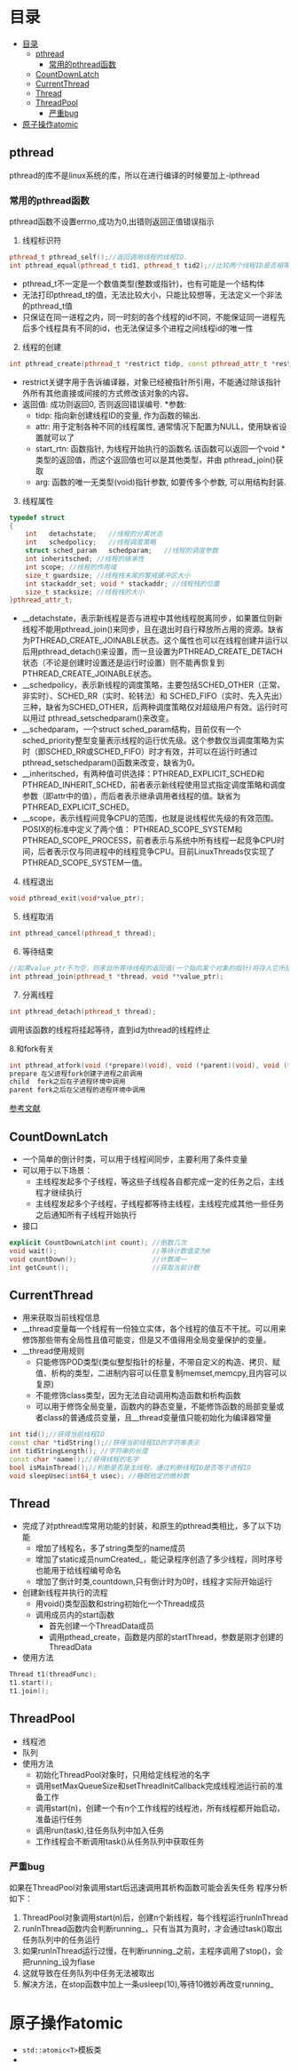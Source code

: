 
# 目录
- [目录](#目录)
  - [pthread](#pthread)
    - [常用的pthread函数](#常用的pthread函数)
  - [CountDownLatch](#countdownlatch)
  - [CurrentThread](#currentthread)
  - [Thread](#thread)
  - [ThreadPool](#threadpool)
    - [严重bug](#严重bug)
- [原子操作atomic](#原子操作atomic)


## pthread
pthread的库不是linux系统的库，所以在进行编译的时候要加上-lpthread  
### 常用的pthread函数  
pthread函数不设置errno,成功为0,出错则返回正值错误指示

1. 线程标识符
 ```cpp
 pthread_t pthread_self();//返回调用线程的线程ID.
 int pthread_equal(pthread_t tid1, pthread_t tid2);//比较两个线程ID是否相等.相等返回非0, 不相等返回0.
 ```
 * pthread_t不一定是一个数值类型(整数或指针)，也有可能是一个结构体
 * 无法打印pthread_t的值，无法比较大小，只能比较想等，无法定义一个非法的pthread_t值
 * 只保证在同一进程之内，同一时刻的各个线程的id不同，不能保证同一进程先后多个线程具有不同的id，也无法保证多个进程之间线程id的唯一性
2. 线程的创建
```cpp
int pthread_create(pthread_t *restrict tidp, const pthread_attr_t *restrict attr, void *(start_rtn)(void*), void *restrict arg);
```
* restrict关键字用于告诉编译器，对象已经被指针所引用，不能通过除该指针外所有其他直接或间接的方式修改该对象的内容。
* 返回值: 成功则返回0, 否则返回错误编号.
*参数: 
    * tidp: 指向新创建线程ID的变量, 作为函数的输出.
    * attr: 用于定制各种不同的线程属性, 通常情况下配置为NULL，使用缺省设置就可以了
    * start_rtn: 函数指针, 为线程开始执行的函数名.该函数可以返回一个void *类型的返回值，而这个返回值也可以是其他类型，并由 pthread_join()获取
    * arg: 函数的唯一无类型(void)指针参数, 如要传多个参数, 可以用结构封装.
3. 线程属性
```cpp
typedef struct
{
    int   detachstate;   //线程的分离状态
    int   schedpolicy;   //线程调度策略
    struct sched_param   schedparam;   //线程的调度参数
    int inheritsched; //线程的继承性 
    int scope; //线程的作用域 
    size_t guardsize; //线程栈末尾的警戒缓冲区大小 
    int stackaddr_set; void * stackaddr; //线程栈的位置 
    size_t stacksize; //线程栈的大小
}pthread_attr_t;
```
*  __detachstate，表示新线程是否与进程中其他线程脱离同步，如果置位则新线程不能用pthread_join()来同步，且在退出时自行释放所占用的资源。缺省为PTHREAD_CREATE_JOINABLE状态。这个属性也可以在线程创建并运行以后用pthread_detach()来设置，而一旦设置为PTHREAD_CREATE_DETACH状态（不论是创建时设置还是运行时设置）则不能再恢复到  PTHREAD_CREATE_JOINABLE状态。
* __schedpolicy，表示新线程的调度策略，主要包括SCHED_OTHER（正常、非实时）、SCHED_RR（实时、轮转法）和  SCHED_FIFO（实时、先入先出）三种，缺省为SCHED_OTHER，后两种调度策略仅对超级用户有效。运行时可以用过  pthread_setschedparam()来改变。
* __schedparam，一个struct sched_param结构，目前仅有一个sched_priority整型变量表示线程的运行优先级。这个参数仅当调度策略为实时（即SCHED_RR或SCHED_FIFO）时才有效，并可以在运行时通过pthread_setschedparam()函数来改变，缺省为0。
* __inheritsched，有两种值可供选择：PTHREAD_EXPLICIT_SCHED和PTHREAD_INHERIT_SCHED，前者表示新线程使用显式指定调度策略和调度参数（即attr中的值），而后者表示继承调用者线程的值。缺省为PTHREAD_EXPLICIT_SCHED。
*  __scope，表示线程间竞争CPU的范围，也就是说线程优先级的有效范围。POSIX的标准中定义了两个值：  PTHREAD_SCOPE_SYSTEM和PTHREAD_SCOPE_PROCESS，前者表示与系统中所有线程一起竞争CPU时间，后者表示仅与同进程中的线程竞争CPU。目前LinuxThreads仅实现了PTHREAD_SCOPE_SYSTEM一值。
4. 线程退出
```cpp
void pthread_exit(void*value_ptr);

```
5. 线程取消
```cpp
int pthread_cancel(pthread_t thread);
```

6. 等待结束
```cpp
//如果value_ptr不为空，则来自所等待线程的返回值(一个指向某个对象的指针)将存入它所指向的位置
int pthread_join(pthread_t *thread, void **value_ptr);

```
7. 分离线程
```cpp
int pthread_detach(pthread_t thread);
 ```
调用该函数的线程将挂起等待，直到id为thread的线程终止  

8.和fork有关
```cpp
int pthread_atfork(void (*prepare)(void), void (*parent)(void), void (*child)(void));
prepare 在父进程fork创建子进程之前调用
child  fork之后在子进程环境中调用
parent fork之后在父进程的进程环境中调用
```
[参考文献](https://blog.csdn.net/JoysonQin/article/details/70237422)

## CountDownLatch
- 一个简单的倒计时类，可以用于线程间同步，主要利用了条件变量
- 可以用于以下场景：
    - 主线程发起多个子线程，等这些子线程各自都完成一定的任务之后，主线程才继续执行
    - 主线程发起多个子线程，子线程都等待主线程，主线程完成其他一些任务之后通知所有子线程开始执行
- 接口
```cpp
explicit CountDownLatch(int count); //倒数几次
void wait();                        //等待计数值变为0
void countDown();                   //计数减一
int getCount();                     //获取当前计数
```

## CurrentThread
- 用来获取当前线程信息
- __thread变量每一个线程有一份独立实体，各个线程的值互不干扰。可以用来修饰那些带有全局性且值可能变，但是又不值得用全局变量保护的变量。
- __thread使用规则
  - 只能修饰POD类型(类似整型指针的标量，不带自定义的构造、拷贝、赋值、析构的类型，二进制内容可以任意复制memset,memcpy,且内容可以复原)
  - 不能修饰class类型，因为无法自动调用构造函数和析构函数
  - 可以用于修饰全局变量，函数内的静态变量，不能修饰函数的局部变量或者class的普通成员变量，且__thread变量值只能初始化为编译器常量

```cpp
int tid();//获得当前线程ID
const char *tidString();//获得当前线程ID的字符串表示
int tidStringLength(); //字符串的长度
const char *name();//获得线程的名字
bool isMainThread();//判断是否是主线程，通过判断线程ID是否等于进程ID
void sleepUsec(int64_t usec); //睡眠给定的微秒数
```

## Thread
- 完成了对pthread库常用功能的封装，和原生的pthread类相比，多了以下功能
  - 增加了线程名，多了string类型的name成员
  - 增加了static成员numCreated_，能记录程序创造了多少线程，同时序号也能用于给线程编号命名
  - 增加了倒计时类,countdown,只有倒计时为0时，线程才实际开始运行
- 创建新线程并执行的流程
  - 用void()类型函数和string初始化一个Thread成员
  - 调用成员内的start函数
    - 首先创建一个ThreadData成员
    - 调用pthead_create，函数是内部的startThread，参数是刚才创建的ThreadData
- 使用方法
```cpp
Thread t1(threadFunc);
t1.start();
t1.join();
```
  

## ThreadPool
- 线程池
- 队列
- 使用方法
  - 初始化ThreadPool对象时，只用给定线程池的名字
  - 调用setMaxQueueSize和setThreadInitCallback完成线程池运行前的准备工作
  - 调用start(n)，创建一个有n个工作线程的线程池，所有线程都开始启动，准备运行任务
  - 调用run(task),往任务队列中加入任务
  - 工作线程会不断调用task()从任务队列中获取任务


### 严重bug

如果在ThreadPool对象调用start后迅速调用其析构函数可能会丢失任务
程序分析如下：
1. ThreadPool对象调用start(n)后，创建n个新线程，每个线程运行runInThread
2. runInThread函数内会判断running_，只有当其为真时，才会通过task()取出任务队列中的任务运行
3. 如果runInThread运行过慢，在判断running_之前，主程序调用了stop()，会把running_设为flase
4. 这就导致在任务队列中任务无法被取出
5. 解决方法，在stop函数中加上一条usleep(10),等待10微妙再改变running_

# 原子操作atomic

- `std::atomic<T>`模板类
- 